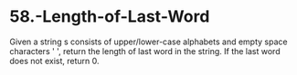 # 58.-Length-of-Last-Word
Given a string s consists of upper/lower-case alphabets and empty space characters ' ', return the length of last word in the string.  If the last word does not exist, return 0.
